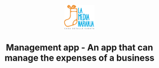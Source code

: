 <div align="center">
  <img alt="Logo" src="public/img/login-photos/LogoMedia.png" width="100" />
</div>
<h1 align="center">
  Management app - An app that can manage the expenses of a business
</h1>
